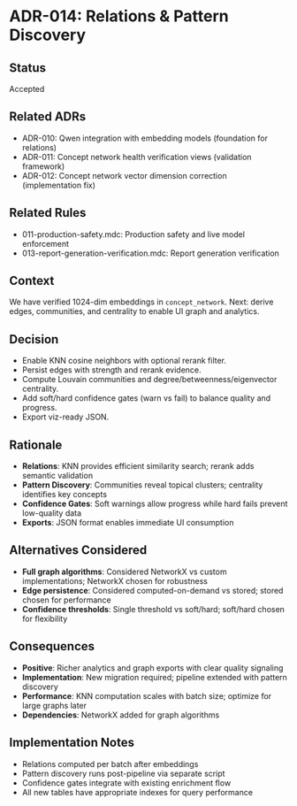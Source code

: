 # ADR-014: Relations & Pattern Discovery

## Status
Accepted

## Related ADRs
- ADR-010: Qwen integration with embedding models (foundation for relations)
- ADR-011: Concept network health verification views (validation framework)
- ADR-012: Concept network vector dimension correction (implementation fix)

## Related Rules
- 011-production-safety.mdc: Production safety and live model enforcement
- 013-report-generation-verification.mdc: Report generation verification

## Context
We have verified 1024-dim embeddings in `concept_network`. Next: derive edges,
communities, and centrality to enable UI graph and analytics.

## Decision
- Enable KNN cosine neighbors with optional rerank filter.
- Persist edges with strength and rerank evidence.
- Compute Louvain communities and degree/betweenness/eigenvector centrality.
- Add soft/hard confidence gates (warn vs fail) to balance quality and progress.
- Export viz-ready JSON.

## Rationale
- **Relations**: KNN provides efficient similarity search; rerank adds semantic validation
- **Pattern Discovery**: Communities reveal topical clusters; centrality identifies key concepts
- **Confidence Gates**: Soft warnings allow progress while hard fails prevent low-quality data
- **Exports**: JSON format enables immediate UI consumption

## Alternatives Considered
- **Full graph algorithms**: Considered NetworkX vs custom implementations; NetworkX chosen for robustness
- **Edge persistence**: Considered computed-on-demand vs stored; stored chosen for performance
- **Confidence thresholds**: Single threshold vs soft/hard; soft/hard chosen for flexibility

## Consequences
- **Positive**: Richer analytics and graph exports with clear quality signaling
- **Implementation**: New migration required; pipeline extended with pattern discovery
- **Performance**: KNN computation scales with batch size; optimize for large graphs later
- **Dependencies**: NetworkX added for graph algorithms

## Implementation Notes
- Relations computed per batch after embeddings
- Pattern discovery runs post-pipeline via separate script
- Confidence gates integrate with existing enrichment flow
- All new tables have appropriate indexes for query performance

